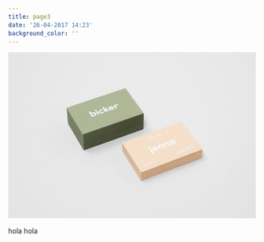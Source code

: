 ```yaml
---
title: page3
date: '26-04-2017 14:23'
background_color: ''
---
```


![](mildredandduck_bicker_1-1000x667.jpg)


hola hola